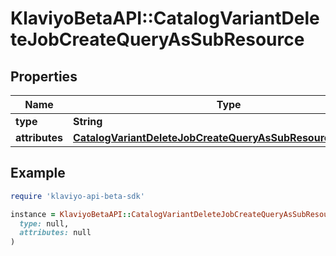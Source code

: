 # KlaviyoBetaAPI::CatalogVariantDeleteJobCreateQueryAsSubResource

## Properties

| Name | Type | Description | Notes |
| ---- | ---- | ----------- | ----- |
| **type** | **String** |  |  |
| **attributes** | [**CatalogVariantDeleteJobCreateQueryAsSubResourceAttributes**](CatalogVariantDeleteJobCreateQueryAsSubResourceAttributes.md) |  |  |

## Example

```ruby
require 'klaviyo-api-beta-sdk'

instance = KlaviyoBetaAPI::CatalogVariantDeleteJobCreateQueryAsSubResource.new(
  type: null,
  attributes: null
)
```

